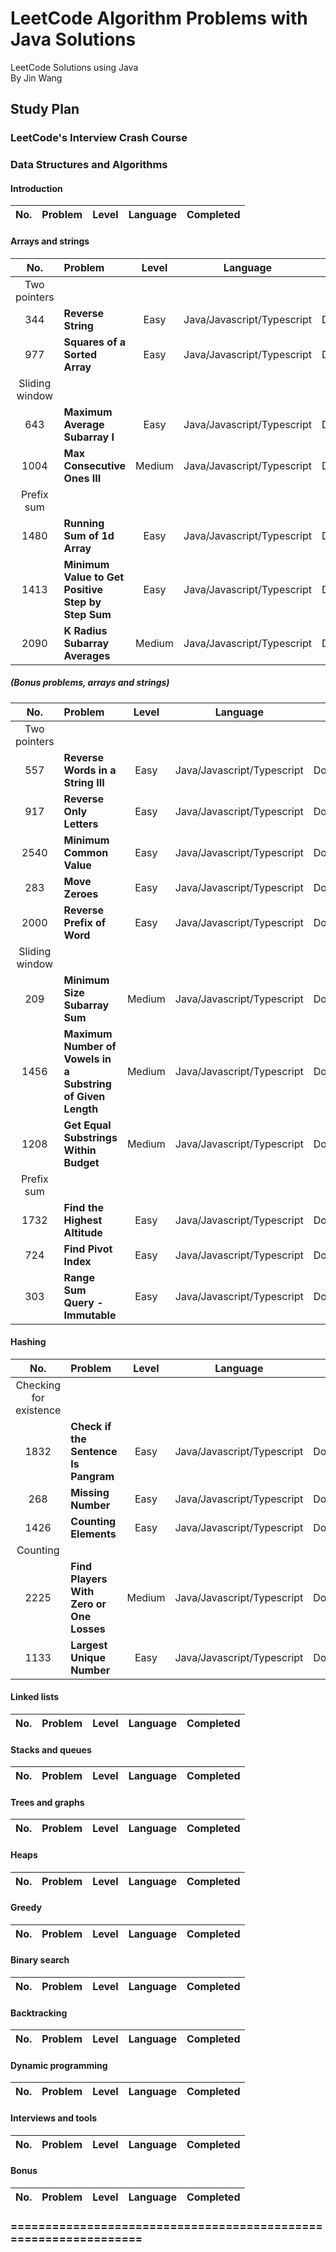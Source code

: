 # LeetCode Algorithm Problems with Java Solutions

LeetCode Solutions using Java<br/>
By Jin Wang

## Study Plan

### LeetCode's Interview Crash Course

### Data Structures and Algorithms

#### Introduction

| No. | Problem       | Level  | Language  | Completed|
|:-------:|:--------------|:------:|:---------:|:-------------:|



#### Arrays and strings

| No. | Problem       | Level  | Language  | Completed|
|:-------:|:--------------|:------:|:---------:|:-------------:|
|Two pointers|||||
|344|**Reverse String**|Easy|Java/Javascript/Typescript|Done/Done/Done|
|977|**Squares of a Sorted Array**|Easy|Java/Javascript/Typescript|Done/Done/Done|
|Sliding window|||||
|643|**Maximum Average Subarray I**|Easy|Java/Javascript/Typescript|Done/Done/Done|
|1004|**Max Consecutive Ones III**|Medium|Java/Javascript/Typescript|Done/Done/Done|
|Prefix sum|||||
|1480|**Running Sum of 1d Array**|Easy|Java/Javascript/Typescript|Done/Done/Done|
|1413|**Minimum Value to Get Positive Step by Step Sum**|Easy|Java/Javascript/Typescript|Done/Done/Done|
|2090|**K Radius Subarray Averages**|Medium|Java/Javascript/Typescript|Done/Done/Done|

##### (Bonus problems, arrays and strings)

| No. | Problem       | Level  | Language  | Completed|
|:-------:|:--------------|:------:|:---------:|:-------------:|
|Two pointers|||||
|557|**Reverse Words in a String III**|Easy|Java/Javascript/Typescript|Done/Done/Done|
|917|**Reverse Only Letters**|Easy|Java/Javascript/Typescript|Done/Done/Done|
|2540|**Minimum Common Value**|Easy|Java/Javascript/Typescript|Done/Done/Done|
|283|**Move Zeroes**|Easy|Java/Javascript/Typescript|Done/Done/Done|
|2000|**Reverse Prefix of Word**|Easy|Java/Javascript/Typescript|Done/Done/Done|
|Sliding window|||||
|209|**Minimum Size Subarray Sum**|Medium|Java/Javascript/Typescript|Done/Done/Done|
|1456|**Maximum Number of Vowels in a Substring of Given Length**|Medium|Java/Javascript/Typescript|Done/Done/Done|
|1208|**Get Equal Substrings Within Budget**|Medium|Java/Javascript/Typescript|Done/Done/Done|
|Prefix sum|||||
|1732|**Find the Highest Altitude**|Easy|Java/Javascript/Typescript|Done/Done/Done|
|724|**Find Pivot Index**|Easy|Java/Javascript/Typescript|Done/Done/Done|
|303|**Range Sum Query - Immutable**|Easy|Java/Javascript/Typescript|Done/Done/Done|


#### Hashing

| No. | Problem       | Level  | Language  | Completed|
|:-------:|:--------------|:------:|:---------:|:-------------:|
|Checking for existence|||||
|1832|**Check if the Sentence Is Pangram**|Easy|Java/Javascript/Typescript|Done/Done/Done|
|268|**Missing Number**|Easy|Java/Javascript/Typescript|Done/Done/Done|
|1426|**Counting Elements**|Easy|Java/Javascript/Typescript|Done/Done/Done|
|Counting|||||
|2225|**Find Players With Zero or One Losses**|Medium|Java/Javascript/Typescript|Done/Done/Done|
|1133|**Largest Unique Number**|Easy|Java/Javascript/Typescript|Done/Done/Done|


#### Linked lists

| No. | Problem       | Level  | Language  | Completed|
|:-------:|:--------------|:------:|:---------:|:-------------:|



#### Stacks and queues

| No. | Problem       | Level  | Language  | Completed|
|:-------:|:--------------|:------:|:---------:|:-------------:|



#### Trees and graphs

| No. | Problem       | Level  | Language  | Completed|
|:-------:|:--------------|:------:|:---------:|:-------------:|



#### Heaps

| No. | Problem       | Level  | Language  | Completed|
|:-------:|:--------------|:------:|:---------:|:-------------:|



#### Greedy

| No. | Problem       | Level  | Language  | Completed|
|:-------:|:--------------|:------:|:---------:|:-------------:|



#### Binary search

| No. | Problem       | Level  | Language  | Completed|
|:-------:|:--------------|:------:|:---------:|:-------------:|



#### Backtracking

| No. | Problem       | Level  | Language  | Completed|
|:-------:|:--------------|:------:|:---------:|:-------------:|



#### Dynamic programming

| No. | Problem       | Level  | Language  | Completed|
|:-------:|:--------------|:------:|:---------:|:-------------:|



#### Interviews and tools

| No. | Problem       | Level  | Language  | Completed|
|:-------:|:--------------|:------:|:---------:|:-------------:|



#### Bonus

| No. | Problem       | Level  | Language  | Completed|
|:-------:|:--------------|:------:|:---------:|:-------------:|



### ================================================================



